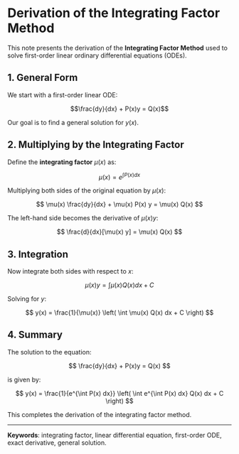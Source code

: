 # Derivation of the Integrating Factor Method

This note presents the derivation of the **Integrating Factor Method** used to solve first-order linear ordinary differential equations (ODEs).

## 1. General Form

We start with a first-order linear ODE:


$$\frac{dy}{dx} + P(x)y = Q(x)$$


Our goal is to find a general solution for $y(x)$.

## 2. Multiplying by the Integrating Factor

Define the **integrating factor** $\mu(x)$ as:

$$
\mu(x) = e^{\int P(x)  dx}
$$

Multiplying both sides of the original equation by $\mu(x)$:

$$
\mu(x) \frac{dy}{dx} + \mu(x) P(x) y = \mu(x) Q(x)
$$

The left-hand side becomes the derivative of $\mu(x) y$:

$$
\frac{d}{dx}[\mu(x) y] = \mu(x) Q(x)
$$

## 3. Integration

Now integrate both sides with respect to $x$:

$$
\mu(x) y = \int \mu(x) Q(x) dx + C
$$

Solving for $y$:

$$
y(x) = \frac{1}{\mu(x)} \left( \int \mu(x) Q(x) dx + C \right)
$$

## 4. Summary

The solution to the equation:

$$
\frac{dy}{dx} + P(x)y = Q(x)
$$

is given by:

$$
y(x) = \frac{1}{e^{\int P(x) dx}} \left( \int e^{\int P(x) dx} Q(x) dx + C \right)
$$

This completes the derivation of the integrating factor method.

---

**Keywords**: integrating factor, linear differential equation, first-order ODE, exact derivative, general solution.
